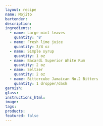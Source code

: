 ```yaml
---
layout: recipe
name: Mojito
bartender:
description:
ingredients:
  - name: Large mint leaves
    quantity: '8'
  - name: Fresh lime juice
    quantity: 3/4 oz
  - name: Simple syrup
    quantity: 1 oz
  - name: Bacardi Superior White Rum
    quantity: 2 oz
  - name: Seltzer
    quantity: 2 oz
  - name: Bittercube Jamaican No.2 Bitters
    quantity: 1 dropper/dash
garnish:
glass:
instructions_html:
image:
tags:
products:
featured: false
---
```



